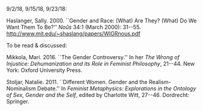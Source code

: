 9/2/18, 9/15/18, 9/23/18:

Haslanger, Sally. 2000. ``Gender and Race: (What) Are They? (What) Do We Want Them To Be?'' *Noûs* 34:1 (March 2000): 31--55.
<http://www.mit.edu/~shaslang/papers/WIGRnous.pdf>

To be read & discussed:

Mikkola, Mari. 2016. ``The Gender Controversy.'' In her *The Wrong of Injustice: Dehumanization and its Role in Feminist Philosophy*, 21--44. New York: Oxford University Press.

Stoljar, Natalie. 2011. ``Different Women. Gender and the Realism-Nominalism Debate.'' In *Feminist Metaphysics: Explorations in the Ontology of Sex, Gender and the Self*, edited by Charlotte Witt, 27--46. Dordrecht: Springer.
